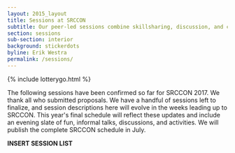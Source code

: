 ```yaml
---
layout: 2015_layout
title: Sessions at SRCCON
subtitle: Our peer-led sessions combine skillsharing, discussion, and collaboration. Proposals open March 22.
section: sessions
sub-section: interior
background: stickerdots
byline: Erik Westra
permalink: /sessions/
---
```


{% include lotterygo.html %}

The following sessions have been confirmed so far for SRCCON 2017. We thank all who submitted proposals. We have a handful of sessions left to finalize, and session descriptions here will evolve in the weeks leading up to SRCCON. This year's final schedule will reflect these updates and include an evening slate of fun, informal talks, discussions, and activities. We will publish the complete SRCCON schedule in July.

**INSERT SESSION LIST**
